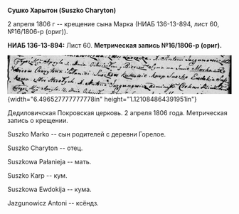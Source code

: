**Сушко Харытон (Suszko Charyton)**

2 апреля 1806 г -- крещение сына Марка (НИАБ 136-13-894, лист 60,
№16/1806-р (ориг)).

**НИАБ 136-13-894:** Лист 60. **Метрическая запись №16/1806-р (ориг).**

![](./media/9f170f56ac672401a8417d6376988932a8d60556.png){width="6.496527777777778in"
height="1.121084864391951in"}

Дедиловичская Покровская церковь. 2 апреля 1806 года. Метрическая запись
о крещении.

Suszko Marko -- сын родителей с деревни Горелое.

Suszko Charyton -- отец.

Suszkowa Pałanieja -- мать.

Suszko Karp -- кум.

Suszkowa Ewdokija -- кума.

Jazgunowicz Antoni -- ксёндз.
